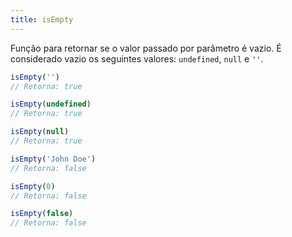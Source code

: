 ```yaml
---
title: isEmpty
---
```


Função para retornar se o valor passado por parâmetro é vazio. É considerado vazio os seguintes valores: `undefined`, `null` e `''`.

```js
isEmpty('')
// Retorna: true

isEmpty(undefined)
// Retorna: true

isEmpty(null)
// Retorna: true

isEmpty('John Doe')
// Retorna: false

isEmpty(0)
// Retorna: false

isEmpty(false)
// Retorna: false
```
